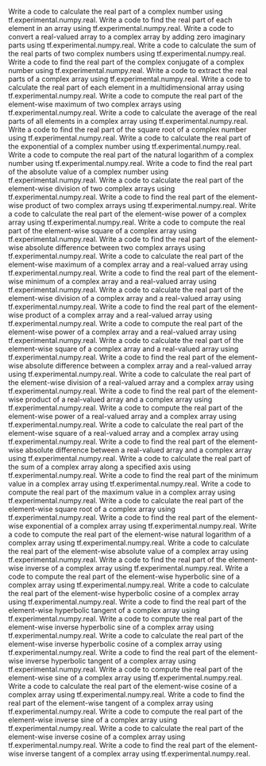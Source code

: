 Write a code to calculate the real part of a complex number using tf.experimental.numpy.real.
Write a code to find the real part of each element in an array using tf.experimental.numpy.real.
Write a code to convert a real-valued array to a complex array by adding zero imaginary parts using tf.experimental.numpy.real.
Write a code to calculate the sum of the real parts of two complex numbers using tf.experimental.numpy.real.
Write a code to find the real part of the complex conjugate of a complex number using tf.experimental.numpy.real.
Write a code to extract the real parts of a complex array using tf.experimental.numpy.real.
Write a code to calculate the real part of each element in a multidimensional array using tf.experimental.numpy.real.
Write a code to compute the real part of the element-wise maximum of two complex arrays using tf.experimental.numpy.real.
Write a code to calculate the average of the real parts of all elements in a complex array using tf.experimental.numpy.real.
Write a code to find the real part of the square root of a complex number using tf.experimental.numpy.real.
Write a code to calculate the real part of the exponential of a complex number using tf.experimental.numpy.real.
Write a code to compute the real part of the natural logarithm of a complex number using tf.experimental.numpy.real.
Write a code to find the real part of the absolute value of a complex number using tf.experimental.numpy.real.
Write a code to calculate the real part of the element-wise division of two complex arrays using tf.experimental.numpy.real.
Write a code to find the real part of the element-wise product of two complex arrays using tf.experimental.numpy.real.
Write a code to calculate the real part of the element-wise power of a complex array using tf.experimental.numpy.real.
Write a code to compute the real part of the element-wise square of a complex array using tf.experimental.numpy.real.
Write a code to find the real part of the element-wise absolute difference between two complex arrays using tf.experimental.numpy.real.
Write a code to calculate the real part of the element-wise maximum of a complex array and a real-valued array using tf.experimental.numpy.real.
Write a code to find the real part of the element-wise minimum of a complex array and a real-valued array using tf.experimental.numpy.real.
Write a code to calculate the real part of the element-wise division of a complex array and a real-valued array using tf.experimental.numpy.real.
Write a code to find the real part of the element-wise product of a complex array and a real-valued array using tf.experimental.numpy.real.
Write a code to compute the real part of the element-wise power of a complex array and a real-valued array using tf.experimental.numpy.real.
Write a code to calculate the real part of the element-wise square of a complex array and a real-valued array using tf.experimental.numpy.real.
Write a code to find the real part of the element-wise absolute difference between a complex array and a real-valued array using tf.experimental.numpy.real.
Write a code to calculate the real part of the element-wise division of a real-valued array and a complex array using tf.experimental.numpy.real.
Write a code to find the real part of the element-wise product of a real-valued array and a complex array using tf.experimental.numpy.real.
Write a code to compute the real part of the element-wise power of a real-valued array and a complex array using tf.experimental.numpy.real.
Write a code to calculate the real part of the element-wise square of a real-valued array and a complex array using tf.experimental.numpy.real.
Write a code to find the real part of the element-wise absolute difference between a real-valued array and a complex array using tf.experimental.numpy.real.
Write a code to calculate the real part of the sum of a complex array along a specified axis using tf.experimental.numpy.real.
Write a code to find the real part of the minimum value in a complex array using tf.experimental.numpy.real.
Write a code to compute the real part of the maximum value in a complex array using tf.experimental.numpy.real.
Write a code to calculate the real part of the element-wise square root of a complex array using tf.experimental.numpy.real.
Write a code to find the real part of the element-wise exponential of a complex array using tf.experimental.numpy.real.
Write a code to compute the real part of the element-wise natural logarithm of a complex array using tf.experimental.numpy.real.
Write a code to calculate the real part of the element-wise absolute value of a complex array using tf.experimental.numpy.real.
Write a code to find the real part of the element-wise inverse of a complex array using tf.experimental.numpy.real.
Write a code to compute the real part of the element-wise hyperbolic sine of a complex array using tf.experimental.numpy.real.
Write a code to calculate the real part of the element-wise hyperbolic cosine of a complex array using tf.experimental.numpy.real.
Write a code to find the real part of the element-wise hyperbolic tangent of a complex array using tf.experimental.numpy.real.
Write a code to compute the real part of the element-wise inverse hyperbolic sine of a complex array using tf.experimental.numpy.real.
Write a code to calculate the real part of the element-wise inverse hyperbolic cosine of a complex array using tf.experimental.numpy.real.
Write a code to find the real part of the element-wise inverse hyperbolic tangent of a complex array using tf.experimental.numpy.real.
Write a code to compute the real part of the element-wise sine of a complex array using tf.experimental.numpy.real.
Write a code to calculate the real part of the element-wise cosine of a complex array using tf.experimental.numpy.real.
Write a code to find the real part of the element-wise tangent of a complex array using tf.experimental.numpy.real.
Write a code to compute the real part of the element-wise inverse sine of a complex array using tf.experimental.numpy.real.
Write a code to calculate the real part of the element-wise inverse cosine of a complex array using tf.experimental.numpy.real.
Write a code to find the real part of the element-wise inverse tangent of a complex array using tf.experimental.numpy.real.